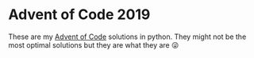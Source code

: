 # Advent of Code 2019

These are my [Advent of Code](https://adventofcode.com/) solutions in python.
They might not be the most optimal solutions but they are what they are 😜


